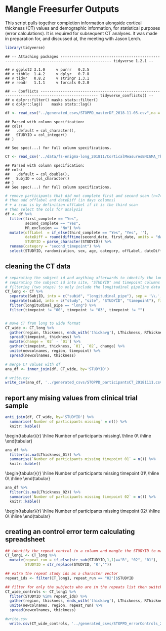 # Mangle Freesurfer Outputs

This script pulls together completion information alongside cortical thickness (CT) values and demographic information, for statistical purposes (error calculations). It is required for subsequent CT analyses. It was made in preparation for, and discussed at, the meeting with Jason Lerch. 


```r
library(tidyverse)
```

```
## -- Attaching packages --------------------------------------------------------------------------------------------- tidyverse 1.2.1 --
```

```
## v ggplot2 3.1.0     v purrr   0.2.5
## v tibble  1.4.2     v dplyr   0.7.8
## v tidyr   0.8.2     v stringr 1.3.1
## v readr   1.1.1     v forcats 0.2.0
```

```
## -- Conflicts ------------------------------------------------------------------------------------------------ tidyverse_conflicts() --
## x dplyr::filter() masks stats::filter()
## x dplyr::lag()    masks stats::lag()
```

```r
df <- read_csv("../generated_csvs/STOPPD_masterDF_2018-11-05.csv",na = "empty") #spreadsheet created by 03_STOPPD_masterDF.rmd
```

```
## Parsed with column specification:
## cols(
##   .default = col_character(),
##   STUDYID = col_integer()
## )
```

```
## See spec(...) for full column specifications.
```

```r
CT <- read_csv('../data/fs-enigma-long_201811/CorticalMeasuresENIGMA_ThickAvg.csv') #bring in CT data, from pipelines
```

```
## Parsed with column specification:
## cols(
##   .default = col_double(),
##   SubjID = col_character()
## )
## See spec(...) for full column specifications.
```


```r
# remove participants that did not complete first and second scan (n=74)
# then add offlabel and dateDiff (in days columns)
# + a scan is by definition offlabel if it is the third scan
# then select the cols for analysis
df <- df %>%
  filter(first_complete == "Yes", 
         second_complete == "Yes",
         MR_exclusion == "No") %>%
  mutate(offLabel  = if_else(third_complete == "Yes", "Yes", ''),
         dateDiff = round(difftime(second_date, first_date, units = "days"), 0),
         STUDYID = parse_character(STUDYID)) %>%
  rename(category = "second_timepoint") %>%
  select(STUDYID, randomization, sex, age, category, offLabel, dateDiff)
```

## cleaning the CT data



```r
# separating the subject id and anything afterwards to identify the longtudinal pipeline participants
# separating the subject id into site, "STUDYID" and timepoint columns
# filtering (two steps) to only include the longitudinal pipeline data
CT_long <- CT %>%
  separate(SubjID, into = c("subid", "longitudinal_pipe"), sep = '\\.', extra = "drop", fill = "right") %>%
  separate(subid, into = c("study", "site", "STUDYID", "timepoint"), fill = "right") %>%
  filter(longitudinal_pipe == "long") %>%
  filter(timepoint != "00", timepoint != "03", timepoint != "")


# move CT from long to wide format
CT_wide <- CT_long %>%
  gather(region, thickness, ends_with('thickavg'), LThickness, RThickness, LSurfArea, RSurfArea, ICV) %>%
  spread(timepoint, thickness) %>%
  mutate(change = `02` - `01`) %>%
  gather(timepoint, thickness, `01`, `02`, change) %>%
  unite(newcolnames, region, timepoint) %>%
  spread(newcolnames, thickness)
```



```r
# merge CT values with df
ana_df <- inner_join(df, CT_wide, by='STUDYID')

# write.csv
write_csv(ana_df, '../generated_csvs/STOPPD_participantsCT_20181111.csv')
```

## report any mising values from clinical trial sample


```r
anti_join(df, CT_wide, by='STUDYID') %>%
  summarise(`Number of participants missing` = n()) %>%
  knitr::kable()
```


\begin{tabular}{r}
\hline
Number of participants missing\\
\hline
0\\
\hline
\end{tabular}

```r
ana_df %>%
  filter(is.na(LThickness_01)) %>%
  summarise(`Number of participants missing timepoint 01` = n()) %>%
  knitr::kable()
```


\begin{tabular}{r}
\hline
Number of participants missing timepoint 01\\
\hline
0\\
\hline
\end{tabular}


```r
ana_df %>%
  filter(is.na(LThickness_02)) %>%
  summarise(`Number of participants missing timepoint 02` = n()) %>%
  knitr::kable()
```


\begin{tabular}{r}
\hline
Number of participants missing timepoint 02\\
\hline
0\\
\hline
\end{tabular}

## creating an control error term calculating spreadsheet


```r
## identify the repeat control in a column and mangle the STUDYID to match in a new column
CT_long1 <- CT_long %>%
  mutate(repeat_run = if_else(str_sub(STUDYID,1,1)=="R", "02", "01"),
         STUDYID = str_replace(STUDYID, 'R',"")) 

## extra the repeat study ids as a character vector
repeat_ids <- filter(CT_long1, repeat_run == "02")$STUDYID

## filter for only the subjects who are in the repeats list then switch to wide format
CT_wide_controls <- CT_long1 %>%
  filter(STUDYID %in% repeat_ids) %>% 
  gather(region, thickness, ends_with('thickavg'), LThickness, RThickness, LSurfArea, RSurfArea, ICV) %>%
  unite(newcolnames, region, repeat_run) %>%
  spread(newcolnames, thickness)

#write.csv
  write.csv(CT_wide_controls, '../generated_csvs/STOPPD_errorControls_2018-11-05.csv', row.names = FALSE)
```

